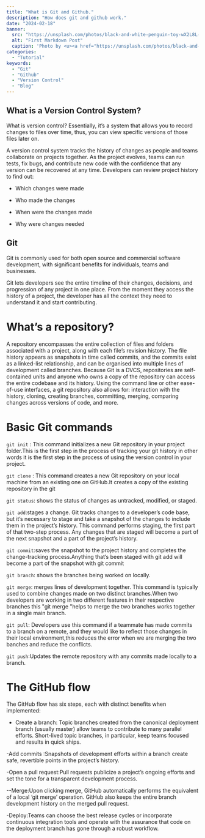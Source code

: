 ```yaml
---
title: "What is Git and Github."
description: "How does git and github work."
date: "2024-02-18"
banner:
  src: "https://unsplash.com/photos/black-and-white-penguin-toy-wX2L8L-fGeA"
  alt: "First Markdown Post"
  caption: 'Photo by <u><a href="https://unsplash.com/photos/black-and-white-penguin-toy-wX2L8L-fGeA">Florian Olivo</a></u>'
categories:
  - "Tutorial"
keywords:
  - "Git"
  - "Github"
  - "Version Control"
  - "Blog"
---
```


## What is a Version Control System?

What is version control? Essentially, it’s a system that allows you to record changes to files over time, thus, you can view specific versions of those files later on.

A version control system tracks the history of changes as people and teams collaborate on projects together. As the project evolves, teams can run tests, fix bugs, and contribute new code with the confidence that any version can be recovered at any time. Developers can review project history to find out:

- Which changes were made

- Who made the changes

- When were the changes made

- Why were changes needed

 ## Git

 Git is commonly used for both open source and commercial software development, with significant benefits for individuals, teams and businesses.

 Git lets developers see the entire timeline of their changes, decisions, and progression of any project in one place. From the moment they access the history of a project, the developer has all the context they need to understand it and start contributing.

 # What’s a repository?

 A repository encompasses the entire collection of files and folders associated with a project, along with each file’s revision history. The file history appears as snapshots in time called commits, and the commits exist as a linked-list relationship, and can be organised into multiple lines of development called branches. Because Git is a DVCS, repositories are self-contained units and anyone who owns a copy of the repository can access the entire codebase and its history. Using the command line or other ease-of-use interfaces, a git repository also allows for: interaction with the history, cloning, creating branches, committing, merging, comparing changes across versions of code, and more.

# Basic Git commands

```git init``` : This command initializes a new Git repository in  your project folder.This is the first step in the process of tracking your git history in other words it is the first step in the process of using the version control in your project.

```git clone``` : This command creates a new Git repository on your local machine from an existing one on GitHub.It creates a copy of the existing repository in the git

```git status```: shows the status of changes as untracked, modified, or staged.

```git add```:stages a change. Git tracks changes to a developer’s code base, but it’s necessary to stage and take a snapshot of the changes to include them in the project’s history. This command performs staging, the first part of that two-step process. Any changes that are staged will become a part of the next snapshot and a part of the project’s history.

```git commit```:saves the snapshot to the project history and completes the change-tracking process.Anything that’s been staged with git add will become a part of the snapshot with git commit

```git branch```: shows the branches being worked on locally.

```git merge```: merges lines of development together. This command is typically used to combine changes made on two distinct branches.When two developers are working in two different features in their respective branches this "git merge "helps to merge the two branches works together in a single main branch.

```git pull```: Developers use this command if a teammate has made commits to a branch on a remote, and they would like to reflect those changes in their local environment,this reduces the error when we are merging the two banches and reduce the conflicts.

```git push```:Updates the remote repository with any commits made locally to a branch.

# The GitHub flow
The GitHub flow has six steps, each with distinct benefits when implemented:

- Create a branch: Topic branches created from the canonical deployment branch (usually master) allow teams to contribute to many parallel efforts. Short-lived topic branches, in particular, keep teams focused and results in quick ships.

-Add commits :Snapshots of development efforts within a branch create safe, revertible points in the project’s history.

-Open a pull request:Pull requests publicize a project’s ongoing efforts and set the tone for a transparent development process.

--Merge:Upon clicking merge, GitHub automatically performs the equivalent of a local ‘git merge’ operation. GitHub also keeps the entire branch development history on the merged pull request.

-Deploy:Teams can choose the best release cycles or incorporate continuous integration tools and operate with the assurance that code on the deployment branch has gone through a robust workflow.

